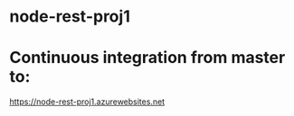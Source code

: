 # node-rest-proj1
# Continuous integration from master to:
https://node-rest-proj1.azurewebsites.net